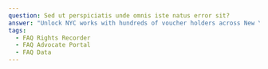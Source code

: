 ```yaml
---
question: Sed ut perspiciatis unde omnis iste natus error sit?
answer: "Unlock NYC works with hundreds of voucher holders across New York City, and we work\_with community members to identify if they are willing to share their story with the press.\_When you fill out our Media Request Form, please give us as many details as possible about the number of interviewees you’re hoping to speak with, what experiences they’d ideally have (e.g., voucher type, current housing situation, borough, reports about a particular broker/landlord, etc.), interview format (phone, virtual, in-person) and access to the questions you plan to ask with as much specificity as possible. This helps us efficiently review the request, identify possible sources, and obtain full and informed consent before introducing them to you. We also ask that members of the press be willing to have an Unlock NYC Communications team member sit in on interview(s) with our users if they request someone from our team to accompany them.\n"
tags:
  - FAQ Rights Recorder
  - FAQ Advocate Portal
  - FAQ Data
---
```





